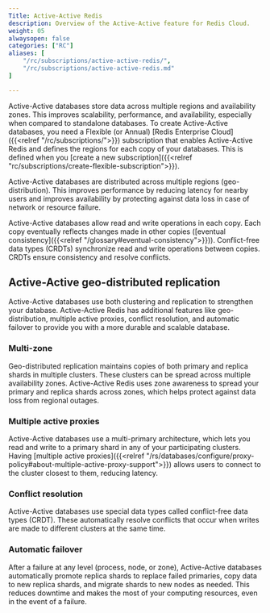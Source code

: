 ```yaml
---
Title: Active-Active Redis
description: Overview of the Active-Active feature for Redis Cloud.
weight: 05
alwaysopen: false
categories: ["RC"]
aliases: [
    "/rc/subscriptions/active-active-redis/",
    "/rc/subscriptions/active-active-redis.md"
]

---
```


Active-Active databases store data across multiple regions and availability zones.  This improves scalability, performance, and availability, especially when compared to standalone databases.
To create Active-Active databases, you need a Flexible (or Annual) [Redis Enterprise Cloud]({{<relref "/rc/subscriptions/">}}) subscription that enables Active-Active Redis and defines the regions for each copy of your databases.  This is defined when you [create a new subscription]({{<relref "rc/subscriptions/create-flexible-subscription">}}).

Active-Active databases are distributed across multiple regions (geo-distribution).  This improves performance by reducing latency for nearby users and improves availability by protecting against data loss in case of network or resource failure.

Active-Active databases allow read and write operations in each copy.  Each copy eventually reflects changes made in other copies ([eventual consistency]({{<relref "/glossary#eventual-consistency">}})).  Conflict-free data types (CRDTs) synchronize read and write operations between copies.  CRDTs ensure consistency and resolve conflicts.

## Active-Active geo-distributed replication

Active-Active databases use both clustering and replication to strengthen your database. Active-Active Redis has additional features like geo-distribution, multiple active proxies, conflict resolution, and automatic failover to provide you with a more durable and scalable database.

### Multi-zone

Geo-distributed replication maintains copies of both primary and replica shards in multiple clusters. These clusters can be spread across multiple availability zones. Active-Active Redis uses zone awareness to spread your primary and replica shards across zones, which helps protect against data loss from regional outages.

### Multiple active proxies

Active-Active databases use a multi-primary architecture, which lets you read and write to a primary shard in any of your participating clusters. Having [multiple active proxies]({{<relref "/rs/databases/configure/proxy-policy#about-multiple-active-proxy-support">}}) allows users to connect to the cluster closest to them, reducing latency.

### Conflict resolution

Active-Active databases use special data types called conflict-free data types (CRDT). These automatically resolve conflicts that occur when writes are made to different clusters at the same time.

### Automatic failover

After a failure at any level (process, node, or zone), Active-Active databases automatically promote replica shards to replace failed primaries, copy data to new replica shards, and migrate shards to new nodes as needed. This reduces downtime and makes the most of your computing resources, even in the event of a failure.  
